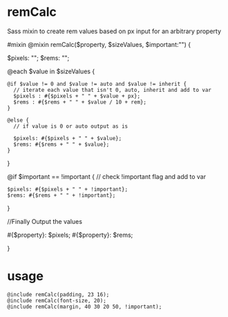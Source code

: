# remCalc
Sass mixin to create rem values based on px input for an arbitrary property

#mixin
@mixin remCalc($property, $sizeValues, $important:"") {

  $pixels: "";
  $rems: "";

  @each $value in $sizeValues {

    @if $value != 0 and $value != auto and $value != inherit {
      // iterate each value that isn't 0, auto, inherit and add to var
      $pixels : #{$pixels + " " + $value + px};
      $rems : #{$rems + " " + $value / 10 + rem};
    }

    @else {
      // if value is 0 or auto output as is
      
      $pixels: #{$pixels + " " + $value};
      $rems: #{$rems + " " + $value};
    }

  }

  @if $important == !important {
    // check !important flag and add to var
    
    $pixels: #{$pixels + " " + !important};
    $rems: #{$rems + " " + !important};
  }

  //Finally Output the values
  
  #{$property}: $pixels;
  #{$property}: $rems;

}

# usage

    @include remCalc(padding, 23 16);
    @include remCalc(font-size, 20);
    @include remCalc(margin, 40 30 20 50, !important);

